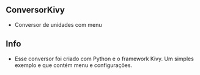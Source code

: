 ## ConversorKivy
* Conversor de unidades com menu
## Info
* Esse conversor foi criado com Python e o framework Kivy. Um simples exemplo e que contém menu e configurações.
